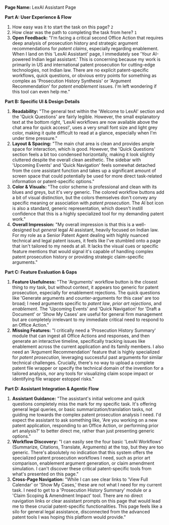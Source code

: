 **Page Name:** LexAI Assistant Page

**Part A: User Experience & Flow**
1.  How easy was it to start the task on this page? `2`
2.  How clear was the path to completing the task from here? `1`
3.  **Open Feedback:** "I'm facing a critical second Office Action that requires deep analysis of prosecution history and strategic argument recommendations for *patent claims*, especially regarding enablement. When I land on this 'LexAI Assistant' page, I immediately see 'Your AI-powered Indian legal assistant.' This is concerning because my work is primarily in US and international patent prosecution for cutting-edge technologies, not Indian law. There are no explicit patent-specific workflows, quick questions, or obvious entry points for something as complex as 'Prosecution History Synthesis' or 'Argument Recommendation' for *patent enablement* issues. I'm left wondering if this tool can even help me."

**Part B: Specific UI & Design Details**
1.  **Readability:** "The general text within the 'Welcome to LexAI' section and the 'Quick Questions' are fairly legible. However, the small explanatory text at the bottom right, 'LexAI workflows are now available above the chat area for quick access!', uses a very small font size and light grey color, making it quite difficult to read at a glance, especially when I'm under time pressure."
2.  **Layout & Spacing:** "The main chat area is clean and provides ample space for interaction, which is good. However, the 'Quick Questions' section feels a bit too condensed horizontally, making it look slightly cluttered despite the overall clean aesthetic. The sidebar with 'Upcoming Events' and 'Quick Navigation' feels somewhat detached from the core assistant function and takes up a significant amount of screen space that could potentially be used for more direct task-related information or patent-specific options."
3.  **Color & Visuals:** "The color scheme is professional and clean with its blues and greys, but it's very generic. The colored workflow buttons add a bit of visual distinction, but the colors themselves don't convey any specific meaning or association with *patent prosecution*. The AI bot icon is also a standard, generic representation, which doesn't instill confidence that this is a highly specialized tool for my demanding patent work."
4.  **Overall Impression:** "My overall impression is that this is a well-designed but *general* legal AI assistant, heavily focused on Indian law. For my role as a Senior Patent Agent dealing with highly nuanced technical and legal patent issues, it feels like I've stumbled onto a page that isn't tailored to my needs at all. It lacks the visual cues or specific feature mentions that would signal it's capable of handling complex patent prosecution history or providing strategic claim-specific arguments."

**Part C: Feature Evaluation & Gaps**
1.  **Feature Usefulness:** "The 'Arguments' workflow button is the closest thing to my task, but without context, it appears too generic for patent prosecution, especially for enablement rejections. The quick questions like 'Generate arguments and counter-arguments for this case' are too broad; I need arguments specific to *patent law*, *prior art rejections*, and *enablement*. The 'Upcoming Events' and 'Quick Navigation' for 'Draft a Document' or 'Show My Cases' are useful for general firm management but are completely irrelevant to my immediate critical need to respond to an Office Action."
2.  **Missing Features:** "I critically need a 'Prosecution History Summary' module that can ingest all Office Actions and responses, and then generate an interactive timeline, specifically tracking issues like enablement across the current application and its family members. I also need an 'Argument Recommendation' feature that is highly specialized for *patent prosecution*, leveraging successful past arguments for similar technical challenges. Crucially, there's no way to upload a complete patent file wrapper or specify the technical domain of the invention for a tailored analysis, nor any tools for visualizing claim scope impact or identifying file wrapper estoppel risks."

**Part D: Assistant Integration & Agentic Flow**
1.  **Assistant Guidance:** "The assistant's initial welcome and quick questions completely miss the mark for my specific task. It's offering general legal queries, or basic summarization/translation tasks, not guiding me towards the complex patent prosecution analysis I need. I'd expect the assistant to ask something like, 'Are you working on a new patent application, responding to an Office Action, or performing prior art analysis?' to better direct me, rather than just presenting generic options."
2.  **Workflow Discovery:** "I can easily see the four basic 'LexAI Workflows' (Summarize, Citations, Translate, Arguments) at the top, but they are too generic. There's absolutely no indication that this system offers the specialized patent prosecution workflows I need, such as prior art comparison, enablement argument generation, or claim amendment simulation. I can't discover these critical patent-specific tools from what's presented on this page."
3.  **Cross-Page Navigation:** "While I can see clear links to 'View Full Calendar' or 'Show My Cases,' these are not what I need for my current task. I need to get to a 'Prosecution History Summary' module or a 'Claim Scoping & Amendment Impact' tool. There are no direct navigation links or clear assistant prompts on this page that would lead me to these crucial patent-specific functionalities. This page feels like a silo for general legal assistance, disconnected from the advanced patent tools I was hoping this platform would provide."